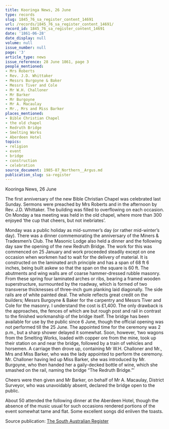 ```yaml
---
title: Kooringa News, 26 June
type: records
slug: 1845_76_sa_register_content_14691
url: /records/1845_76_sa_register_content_14691/
record_id: 1845_76_sa_register_content_14691
date: '1861-06-28'
date_display: null
volume: null
issue_number: null
page: '3'
article_type: news
issue_reference: 28 June 1861, page 3
people_mentioned:
- Mrs Roberts
- Rev. J.D. Whittaker
- Messrs Burgoyne & Baker
- Messrs Tiver and Cole
- Mr W.H. Challoner
- Mr Barker
- Mr Burgoyne
- Mr A. Macaulay
- Mr., Mrs and Miss Barker
places_mentioned:
- Bible Christian Chapel
- the old chapel
- Redruth Bridge
- Smelting Works
- Aberdeen Hotel
topics:
- religion
- event
- bridge
- construction
- celebration
source_document: 1985-87_Northern__Argus.md
publication_slug: sa-register
---
```


Kooringa News, 26 June

The first anniversary of the new Bible Christian Chapel was celebrated last Sunday.  Sermons were preached by Mrs Roberts and in the afternoon by Rev. J.D. Whittaker.  The building was filled to overflowing on each occasion.  On Monday a tea meeting was held in the old chapel, where more than 300 enjoyed ‘the cup that cheers, but not inebriates’.

Monday was a public holiday as mid-summer’s day (or rather mid-winter’s day).  There was a dinner commemorating the anniversary of the Miners & Tradesmen’s Club.  The Masonic Lodge also held a dinner and the following day saw the opening of the new Redruth Bridge.  The work for this was commenced on 25 January and work proceeded steadily except on one occasion when workmen had to wait for the delivery of material.  It is constructed on the laminated arch principle and has a span of 68 ft 6 inches, being built askew so that the span on the square is 60 ft.  The abutments and wing walls are of coarse hammer-dressed rubble masonry.  From these spring four laminated arches or ribs, bearing a framed wooden superstructure, surmounted by the roadway, which is formed of two transverse thicknesses of three-inch gum planking laid diagonally.  The side rails are of white painted deal.  The whole reflects great credit on the builders; Messrs Burgoyne & Baker for the carpentry and Messrs Tiver and Cole for the masonry.  I understand the cost is £1,400.  The only drawback is the approaches, the fences of which are but rough post and rail in contrast to the finished workmanship of the bridge itself.  The bridge has been available for use by the public since 6 June, though the official opening was not performed till the 25 June.  The appointed time for the ceremony was 2 p.m., but a sharp shower delayed it somewhat.  Soon, however, ‘two wagons from the Smelting Works, loaded with copper ore from the mine, took up their station on and near the bridge, followed by a train of vehicles and horsemen.  A carriage then drove up, containing Mr W.H. Challoner and Mr., Mrs and Miss Barker, who was the lady appointed to perform the ceremony.  Mr. Challoner having led up Miss Barker, she was introduced by Mr. Burgoyne, who then handed her a gaily-decked bottle of wine, which she smashed on the rail, naming the bridge “The Redruth Bridge.”’

Cheers were then given and Mr Barker, on behalf of Mr A. Macaulay, District Surveyor, who was unavoidably absent, declared the bridge open to the public.

About 50 attended the following dinner at the Aberdeen Hotel, though the absence of the music usual for such occasions rendered portions of the event somewhat tame and flat.  Some excellent songs did enliven the toasts.

Source publication: [The South Australian Register](/publications/sa-register/)
